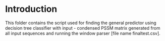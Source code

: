 # Introduction
This folder contains the script used for finding the general predictor using decision tree classifier with input -  condensed PSSM matrix generated from all input sequences and running the window parser [file name finaltest.csv]. 

